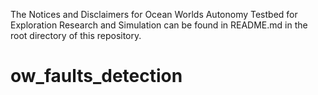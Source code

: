 The Notices and Disclaimers for Ocean Worlds Autonomy Testbed for Exploration
Research and Simulation can be found in README.md in the root directory of
this repository.

ow_faults_detection
=========
